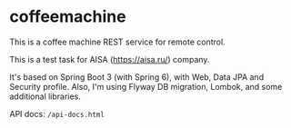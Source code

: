 # coffeemachine

This is a coffee machine REST service for remote control.

This is a test task for AISA (https://aisa.ru/) company.

It's based on Spring Boot 3 (with Spring 6), with Web, Data JPA
and Security profile. Also, I'm using Flyway DB migration,
Lombok, and some additional libraries.

API docs: `/api-docs.html`